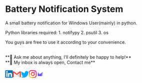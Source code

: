 # Battery Notification System

<p>
A small battery notification for Windows User(mainly) in python.

Python libraries required:
	1. notifypy
	2. psutil
	3. os
</p>

You guys are free to use it according to your convenience.

<br>
**💬 Ask me about anything, I'll definitely be happy to help!** <br>
**💬 My inbox is always open, Contact me**
<br>
<br> 
  <a href="https://in.linkedin.com/in/sh0urjya/" target="_blank">
   <img align="left" alt="Sh0urjya Ghosh | Linkedin" width="24px" src="https://github.com/Sh0urjya/Sh0urjya/blob/main/Linkedin.svg" />
  </a>
  <a href="mailto:shourjyaghosh.2@gmail.com" target="_blank">
    <img align="left" alt="Shourjya Ghosh | Gmail" width="26px" src="https://github.com/Sh0urjya/Sh0urjya/blob/main/Gmail.svg" />
  </a>
  <a href="https://twitter.com/Shourjya_G" target="_blank">
    <img align="left" alt="Shourjya Ghosh | Twitter" width="26px" src="https://github.com/Sh0urjya/Sh0urjya/blob/main/Twitter.svg" />
  </a>
  <a href="https://www.instagram.com/chicken_kosha/" target="_blank">
    <img align="left" alt="Shourjya Ghosh | Instagram" width="24px" src="https://github.com/Sh0urjya/Sh0urjya/blob/main/Instagram.svg"  />
  </a>
  <a href="mailto:shourjya@proton.me" target="_blank">
    <img align="left" alt="Shourjya Ghosh | Proton Mail" width="24px" src="https://github.com/Sh0urjya/Sh0urjya/blob/main/proton.png"  />
  </a>
